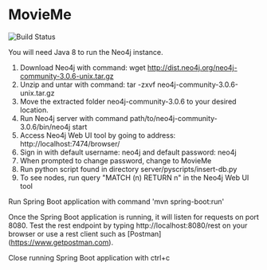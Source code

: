 # MovieMe

![Build Status](https://circleci.com/gh/samuelrey/MovieMe.svg?style=shield&circle-token=2f03541c66b95f4685882d50349c0f45a2facb7a)

You will need Java 8 to run the Neo4j instance.

1. Download Neo4j with command: wget http://dist.neo4j.org/neo4j-community-3.0.6-unix.tar.gz
2. Unzip and untar with command: tar -zxvf neo4j-community-3.0.6-unix.tar.gz
3. Move the extracted folder neo4j-community-3.0.6 to your desired location.
4. Run Neo4j server with command path/to/neo4j-community-3.0.6/bin/neo4j start
5. Access Neo4j Web UI tool by going to address: http://localhost:7474/browser/
6. Sign in with default username: neo4j and default password: neo4j
7. When prompted to change password, change to MovieMe
8. Run python script found in directory server/pyscripts/insert-db.py
9. To see nodes, run query "MATCH (n) RETURN n" in the Neo4j Web UI tool

Run Spring Boot application with command 'mvn spring-boot:run'

Once the Spring Boot application is running, it will listen for requests on port 8080.
Test the rest endpoint by typing http://localhost:8080/rest on your browser or use a rest client such as [Postman] (https://www.getpostman.com).

Close running Spring Boot application with ctrl+c
